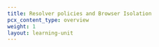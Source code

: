 ```yaml
---
title: Resolver policies and Browser Isolation
pcx_content_type: overview
weight: 1
layout: learning-unit
---
```

